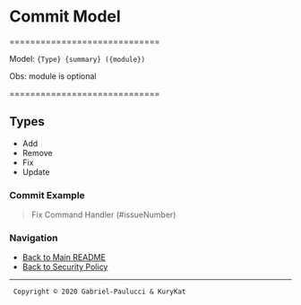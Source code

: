 # Commit Model

=============================

Model:
``{Type} {summary} ({module})``

Obs: module is optional

=============================

## Types

* Add
* Remove
* Fix
* Update

### Commit Example

> Fix Command Handler (#issueNumber)

### Navigation

* [Back to Main README](../README.md)
* [Back to Security Policy](https://github.com/Gabriel-Paulucci/KurosawaDia/security/policy)

----------------------
     Copyright © 2020 Gabriel-Paulucci & KuryKat
